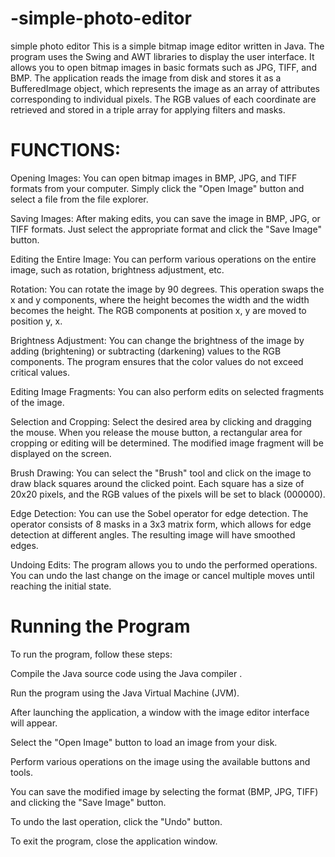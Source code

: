 # -simple-photo-editor
 simple photo editor
This is a simple bitmap image editor written in Java. The program uses the Swing and AWT libraries to display the user interface. It allows you to open bitmap images in basic formats such as JPG, TIFF, and BMP. The application reads the image from disk and stores it as a BufferedImage object, which represents the image as an array of attributes corresponding to individual pixels. The RGB values of each coordinate are retrieved and stored in a triple array for applying filters and masks.

# FUNCTIONS:
Opening Images: You can open bitmap images in BMP, JPG, and TIFF formats from your computer. Simply click the "Open Image" button and select a file from the file explorer.

Saving Images: After making edits, you can save the image in BMP, JPG, or TIFF formats. Just select the appropriate format and click the "Save Image" button.

Editing the Entire Image: You can perform various operations on the entire image, such as rotation, brightness adjustment, etc.

Rotation: You can rotate the image by 90 degrees. This operation swaps the x and y components, where the height becomes the width and the width becomes the height. The RGB components at position x, y are moved to position y, x.

Brightness Adjustment: You can change the brightness of the image by adding (brightening) or subtracting (darkening) values to the RGB components. The program ensures that the color values do not exceed critical values.

Editing Image Fragments: You can also perform edits on selected fragments of the image.

Selection and Cropping: Select the desired area by clicking and dragging the mouse. When you release the mouse button, a rectangular area for cropping or editing will be determined. The modified image fragment will be displayed on the screen.

Brush Drawing: You can select the "Brush" tool and click on the image to draw black squares around the clicked point. Each square has a size of 20x20 pixels, and the RGB values of the pixels will be set to black (000000).

Edge Detection: You can use the Sobel operator for edge detection. The operator consists of 8 masks in a 3x3 matrix form, which allows for edge detection at different angles. The resulting image will have smoothed edges.

Undoing Edits: The program allows you to undo the performed operations. You can undo the last change on the image or cancel multiple moves until reaching the initial state.

# Running the Program
To run the program, follow these steps:

Compile the Java source code using the Java compiler .

Run the program using the Java Virtual Machine (JVM).

After launching the application, a window with the image editor interface will appear.

Select the "Open Image" button to load an image from your disk.

Perform various operations on the image using the available buttons and tools.

You can save the modified image by selecting the format (BMP, JPG, TIFF) and clicking the "Save Image" button.

To undo the last operation, click the "Undo" button.

To exit the program, close the application window.

